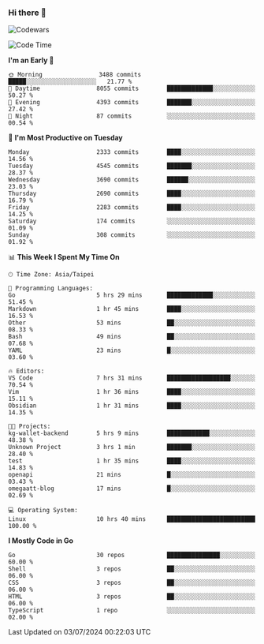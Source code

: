 ### Hi there 👋

![Codewars](https://www.codewars.com/users/omegaatt36/badges/small)

<!--START_SECTION:waka-->
![Code Time](http://img.shields.io/badge/Code%20Time-2%2C575%20hrs%2055%20mins-blue)

**I'm an Early 🐤** 

```text
🌞 Morning                3488 commits        █████░░░░░░░░░░░░░░░░░░░░   21.77 % 
🌆 Daytime                8055 commits        █████████████░░░░░░░░░░░░   50.27 % 
🌃 Evening                4393 commits        ███████░░░░░░░░░░░░░░░░░░   27.42 % 
🌙 Night                  87 commits          ░░░░░░░░░░░░░░░░░░░░░░░░░   00.54 % 
```
📅 **I'm Most Productive on Tuesday** 

```text
Monday                   2333 commits        ████░░░░░░░░░░░░░░░░░░░░░   14.56 % 
Tuesday                  4545 commits        ███████░░░░░░░░░░░░░░░░░░   28.37 % 
Wednesday                3690 commits        ██████░░░░░░░░░░░░░░░░░░░   23.03 % 
Thursday                 2690 commits        ████░░░░░░░░░░░░░░░░░░░░░   16.79 % 
Friday                   2283 commits        ████░░░░░░░░░░░░░░░░░░░░░   14.25 % 
Saturday                 174 commits         ░░░░░░░░░░░░░░░░░░░░░░░░░   01.09 % 
Sunday                   308 commits         ░░░░░░░░░░░░░░░░░░░░░░░░░   01.92 % 
```


📊 **This Week I Spent My Time On** 

```text
🕑︎ Time Zone: Asia/Taipei

💬 Programming Languages: 
Go                       5 hrs 29 mins       █████████████░░░░░░░░░░░░   51.45 % 
Markdown                 1 hr 45 mins        ████░░░░░░░░░░░░░░░░░░░░░   16.53 % 
Other                    53 mins             ██░░░░░░░░░░░░░░░░░░░░░░░   08.33 % 
Bash                     49 mins             ██░░░░░░░░░░░░░░░░░░░░░░░   07.68 % 
YAML                     23 mins             █░░░░░░░░░░░░░░░░░░░░░░░░   03.60 % 

🔥 Editors: 
VS Code                  7 hrs 31 mins       ██████████████████░░░░░░░   70.54 % 
Vim                      1 hr 36 mins        ████░░░░░░░░░░░░░░░░░░░░░   15.11 % 
Obsidian                 1 hr 31 mins        ████░░░░░░░░░░░░░░░░░░░░░   14.35 % 

🐱‍💻 Projects: 
kg-wallet-backend        5 hrs 9 mins        ████████████░░░░░░░░░░░░░   48.38 % 
Unknown Project          3 hrs 1 min         ███████░░░░░░░░░░░░░░░░░░   28.40 % 
test                     1 hr 35 mins        ████░░░░░░░░░░░░░░░░░░░░░   14.83 % 
openapi                  21 mins             █░░░░░░░░░░░░░░░░░░░░░░░░   03.43 % 
omegaatt-blog            17 mins             █░░░░░░░░░░░░░░░░░░░░░░░░   02.69 % 

💻 Operating System: 
Linux                    10 hrs 40 mins      █████████████████████████   100.00 % 
```

**I Mostly Code in Go** 

```text
Go                       30 repos            ███████████████░░░░░░░░░░   60.00 % 
Shell                    3 repos             ██░░░░░░░░░░░░░░░░░░░░░░░   06.00 % 
CSS                      3 repos             ██░░░░░░░░░░░░░░░░░░░░░░░   06.00 % 
HTML                     3 repos             ██░░░░░░░░░░░░░░░░░░░░░░░   06.00 % 
TypeScript               1 repo              ░░░░░░░░░░░░░░░░░░░░░░░░░   02.00 % 
```




 Last Updated on 03/07/2024 00:22:03 UTC
<!--END_SECTION:waka-->

<!--
**omegaatt36/omegaatt36** is a ✨ _special_ ✨ repository because its `README.md` (this file) appears on your GitHub profile.

Here are some ideas to get you started:

- 🔭 I’m currently working on ...
- 🌱 I’m currently learning ...
- 👯 I’m looking to collaborate on ...
- 🤔 I’m looking for help with ...
- 💬 Ask me about ...
- 📫 How to reach me: ...
- 😄 Pronouns: ...
- ⚡ Fun fact: ...
-->
